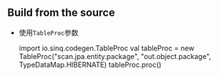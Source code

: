 ## Build from the source
+ 使用`TableProc`参数

    import io.sinq.codegen.TableProc
    val tableProc = new TableProc("scan.jpa.entity.package", "out.object.package", TypeDataMap.HIBERNATE)
    tableProc.proc()
